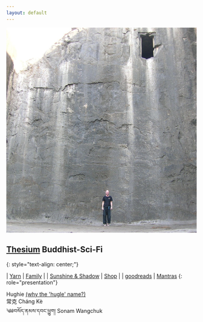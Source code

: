 ```yaml
---
layout: default
---
```



<div class="home-page">

<div class="image">
<img src="/assets/images/bio/h-wall-door.jpg" alt="Hughie, big wall with high door" />
</div>

<div class="random-hughku"> </div>

<div class="home-text-box">

<h2><a href="/thesium/">Thesium</a> Buddhist-Sci-Fi </h2> 
{: style="text-align: center;"}

| [Yarn](/yarn)                                                              | [Family](http://family.carrollonline.uk) |
| [Sunshine & Shadow](/sun)                                                  | [Shop](/shop/)                           |
| [goodreads](https://www.goodreads.com/author/show/20671806.Hughie_Carroll) | [Mantras](/blogs/mantra.html)
{: role="presentation"}

</div>

<div class="dharma-names">

<div class="dharma-name">
<span class="anglichars">Hughie</span>
<a href="/pages/magic/main.html" title="why the name?">(why the 'hugle' name?)</a>
</div>

<div class="dharma-name">
<span class="unichars">&#x5E38;&#x514B;</span> <span class="anglichars">Cháng Kè</span>
</div>

<div class="dharma-name">
<span class="unichars">&#x0f04;&#x0f05;&#x0f56;&#x0f66;&#x0f7c;&#x0f51;&#x0f0c;&#x0f53;&#x0f58;&#x0f66;&#x0f0c;&#x0f51;&#x0f56;&#x0f44;&#x0f0c;&#x0f55;&#x0fb1;&#x0f74;&#x0f42;&#x0f0d;</span> <span class="anglichars">Sonam Wangchuk</span>
</div>

</div>
</div>
